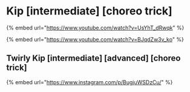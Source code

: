 # Kip \[intermediate] \[choreo trick]

{% embed url="https://www.youtube.com/watch?v=UsYhT_dRwqk" %}

{% embed url="https://www.youtube.com/watch?v=BJqdZw3v_ko" %}

## Twirly Kip \[intermediate] \[advanced] \[choreo trick]

{% embed url="https://www.instagram.com/p/BugjuWSDzCu/" %}

